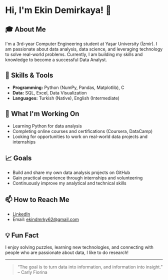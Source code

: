 # Hi, I'm Ekin Demirkaya! 👋

## 🎓 About Me
I'm a 3rd-year Computer Engineering student at Yaşar University (İzmir). I am passionate about data analysis, data science, and leveraging technology to solve real-world problems. Currently, I am building my skills and knowledge to become a successful Data Analyst.

## 🚀 Skills & Tools
- **Programming:** Python (NumPy, Pandas, Matplotlib), C
- **Data:** SQL, Excel, Data Visualization
- **Languages:** Turkish (Native), English (Intermediate)

## 🌱 What I'm Working On
- Learning Python for data analysis
- Completing online courses and certifications (Coursera, DataCamp)
- Looking for opportunities to work on real-world data projects and internships

## 📈 Goals
- Build and share my own data analysis projects on GitHub
- Gain practical experience through internships and volunteering
- Continuously improve my analytical and technical skills

## 📫 How to Reach Me
- [LinkedIn](https://www.linkedin.com/in/ekin-demirkaya-55a320366/)
- Email: ekindmrky62@gmail.com

## 💡 Fun Fact
I enjoy solving puzzles, learning new technologies, and connecting with people who are passionate about data, I like to do research!

---

> “The goal is to turn data into information, and information into insight.” – Carly Fiorina
